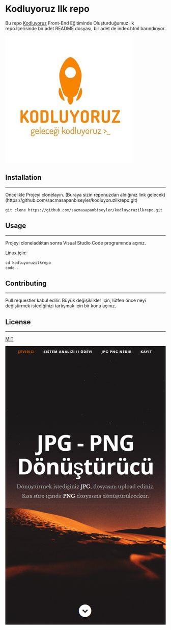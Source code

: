 # Kodluyoruz Ilk repo
<h>

Bu repo [Kodluyoruz](https://www.kodluyoruz.org) Front-End Eğitiminde Oluşturduğumuz ilk repo.İçerisinde bir adet README dosyası, bir adet de index.html barındırıyor.


![resim](https://raw.githubusercontent.com/Kodluyoruz/taskforce/git/git/markdown-nedir-nasil-kullaniriz-/figures/kodluyoruz_logo.jpg)


## Installation
<hr>
Oncelikle Projeyi clonelayın. (Buraya sizin reponuzdan aldığınız link gelecek)(https://github.com/sacmasapanbiseyler/kodluyoruzilkrepo.git)

```
git clone https://github.com/sacmasapanbiseyler/kodluyoruzilkrepo.git
```


## Usage
<hr>
Projeyi cloneladıktan sonra Visual Studio Code programında açınız.

Linux için:
```
cd kodluyoruzilkrepo
code .
```


## Contributing
<hr>
Pull requestler kabul edilir. Büyük değişiklikler için, lütfen önce neyi değiştirmek istediğinizi tartışmak için bir konu açınız.

## License

<hr>

[MIT](https://choosealicense.com/licenses/mit/)

![Resim](https://raw.githubusercontent.com/sacmasapanbiseyler/kodluyoruzilkrepo/main/Resim.png)